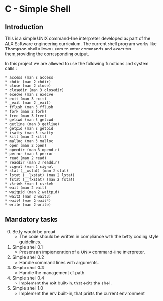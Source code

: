 # C - Simple Shell

## Introduction

This is a simple UNIX command-line interpreter developed as part of the ALX Software engineering curriculum. The current shell program works like Thompson shell allows users to enter commands and executes them,providing the corresponding output.

In this project we are allowed to use the following functions and system calls :

	* access (man 2 access)
	* chdir (man 2 chdir)
	* close (man 2 close)
	* closedir (man 3 closedir)
	* execve (man 2 execve)
	* exit (man 3 exit)
	* _exit (man 2 _exit)
	* fflush (man 3 fflush)
	* fork (man 2 fork)
	* free (man 3 free)
	* getcwd (man 3 getcwd)
	* getline (man 3 getline)
	* getpid (man 2 getpid)
	* isatty (man 3 isatty)
	* kill (man 2 kill)
	* malloc (man 3 malloc)
	* open (man 2 open)
	* opendir (man 3 opendir)
	* perror (man 3 perror)
	* read (man 2 read)
	* readdir (man 3 readdir)
	* signal (man 2 signal)
	* stat (__xstat) (man 2 stat)
	* lstat (__lxstat) (man 2 lstat)
	* fstat (__fxstat) (man 2 fstat)
	* strtok (man 3 strtok)
	* wait (man 2 wait)
	* waitpid (man 2 waitpid)
	* wait3 (man 2 wait3)
	* wait4 (man 2 wait4)
	* write (man 2 write)

## Mandatory tasks

0. Betty would be proud
	* The code should be written in compliance with the betty coding style guidelines.
1. Simple shell 0.1
	* Present an implementtion of a UNIX command-line interpreter.
2. Simple shell 0.2
	* Handle command lines with arguments.
3. Simple shell 0.3
	* Handle the management of path.
4. Simple shell 0.4
	* Implement the exit built-in, that exits the shell.
5. Simple shell 1.0
	* Implement the env built-in, that prints the current environment.

